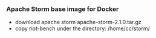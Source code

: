 ### Apache Storm base image for Docker

* download apache storm apache-storm-2.1.0.tar.gz
* copy riot-bench under the directory: /home/cc/storm/

